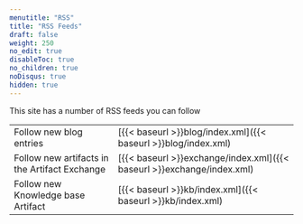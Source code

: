 ```yaml
---
menutitle: "RSS"
title: "RSS Feeds"
draft: false
weight: 250
no_edit: true
disableToc: true
no_children: true
noDisqus: true
hidden: true
---
```



This site has a number of RSS feeds you can follow

| | |
|---|---|
|Follow new blog entries| [{{< baseurl >}}blog/index.xml]({{< baseurl >}}blog/index.xml)|
|Follow new artifacts in the Artifact Exchange|[{{< baseurl >}}exchange/index.xml]({{< baseurl >}}exchange/index.xml)|
|Follow new Knowledge base Artifact|[{{< baseurl >}}kb/index.xml]({{< baseurl >}}kb/index.xml)|

